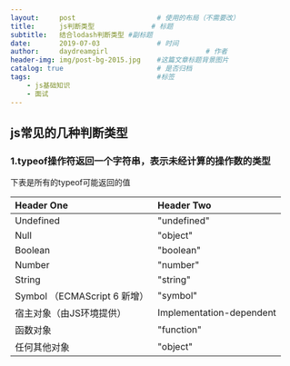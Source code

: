 ```yaml
---
layout:     post   				    # 使用的布局（不需要改）
title:      js判断类型 				# 标题 
subtitle:   结合lodash判断类型 #副标题
date:       2019-07-03 				# 时间
author:     daydreamgirl 						# 作者
header-img: img/post-bg-2015.jpg 	#这篇文章标题背景图片
catalog: true 						# 是否归档
tags:								#标签
    - js基础知识
    - 面试
---
```


##  js常见的几种判断类型
###  1.typeof操作符返回一个字符串，表示未经计算的操作数的类型
下表是所有的typeof可能返回的值

| Header One     | Header Two     |
| :------------- | :------------- |
| Undefined   |"undefined"   |
| Null   |  "object"  |
|  Boolean  | "boolean"  |
| Number   | "number"  |
| String   |  "string" |
|Symbol （ECMAScript 6 新增）   | "symbol"  |
| 宿主对象（由JS环境提供）  |Implementation-dependent   |
|  函数对象 | "function"  |
|  任何其他对象 |  "object" |
